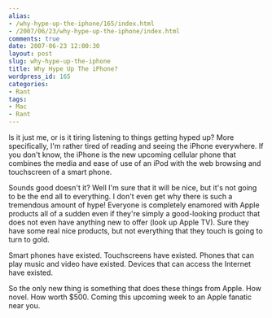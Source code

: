```yaml
---
alias:
- /why-hype-up-the-iphone/165/index.html
- /2007/06/23/why-hype-up-the-iphone/index.html
comments: true
date: 2007-06-23 12:00:30
layout: post
slug: why-hype-up-the-iphone
title: Why Hype Up The iPhone?
wordpress_id: 165
categories:
- Rant
tags:
- Mac
- Rant
---
```


Is it just me, or is it tiring listening to things getting hyped up?  More specifically, I'm rather tired of reading and seeing the iPhone everywhere.  If you don't know, the iPhone is the new upcoming cellular phone that combines the media and ease of use of an iPod with the web browsing and touchscreen of a smart phone.

Sounds good doesn't it?  Well I'm sure that it will be nice, but it's not going to be the end all to everything.  I don't even get why there is such a tremendous amount of hype!  Everyone is completely enamored with Apple products all of a sudden even if they're simply a good-looking product that does not even have anything new to offer (look up Apple TV).  Sure they have some real nice products, but not everything that they touch is going to turn to gold.

Smart phones have existed.  Touchscreens have existed.  Phones that can play music and video have existed.  Devices that can access the Internet have existed.

So the only new thing is something that does these things from Apple.  How novel.  How worth $500.  Coming this upcoming week to an Apple fanatic near you.
